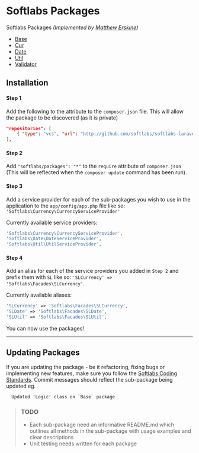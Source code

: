 Softlabs Packages
================

Softlabs Packages *(Implemented by [Matthew Erskine](https://github.com/matthewerskine))*

- [Base](https://github.com/Softlabs/softlabs-laravel/tree/master/src/Softlabs/Base)
- [Cur](https://github.com/Softlabs/softlabs-laravel/tree/master/src/Softlabs/Cur)
- [Date](https://github.com/Softlabs/softlabs-laravel/tree/master/src/Softlabs/Date)
- [Util](https://github.com/Softlabs/softlabs-laravel/tree/master/src/Softlabs/Util)
- [Validator](https://github.com/Softlabs/softlabs-laravel/tree/master/src/Softlabs/Validator)

## Installation

#### Step 1
Add the following to the attribute to the `composer.json` file. This will allow the package to be discovered (as it is private)
```json
"repositories": [
	{ "type": "vcs", "url": "http://github.com/softlabs/softlabs-laravel" }
],
```

#### Step 2
Add `"softlabs/packages": "*"` to the `require` attribute of `composer.json` (This will be reflected when the `composer update` command has been run).

#### Step 3
Add a service provider for each of the sub-packages you wish to use in the application to the `app/config/app.php` file like so: `'Softlabs\Currency\CurrencyServiceProvider'`

Currently available service providers:

```php
'Softlabs\Currency\CurrencyServiceProvider',
'Softlabs\Date\DateServiceProvider',
'Softlabs\Util\UtilServiceProvider',
```

#### Step 4
Add an alias for each of the service providers you added in `Step 2` and prefix them with `SL` like so: `'SLCurrency' => 'Softlabs\Facades\SLCurrency'`.

Currently available aliases:

```php
'SLCurrency' => 'Softlabs\Facades\SLCurrency',
'SLDate' => 'Softlabs\Facades\SLDate',
'SLUtil' => 'Softlabs\Facades\SLUtil',
```


You can now use the packages!

------

## Updating Packages

If you are updating the package - be it refactoring, fixing bugs or implementing new features, make sure you follow the [Softlabs Coding Standards](https://github.com/Softlabs/Softlabs/blob/master/Coding_Standards/Softlabs%20Coding%20Standards.md).
Commit messages should reflect the sub-package being updated eg.

```
  Updated 'Logic' class on `Base` package
```

<blockquote>
<h3>TODO</h3>
<ul>
<li>Each sub-package need an informative README.md which outlines all methods in the sub-package with usage examples and clear descriptions</li>
<li>Unit testing needs written for each package</li>
</ul>
</blockquote>
